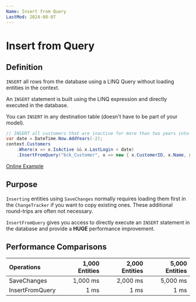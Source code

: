 ```yaml
---
Name: Insert from Query
LastMod: 2024-08-07
---
```


# Insert from Query

## Definition
`INSERT` all rows from the database using a LINQ Query without loading entities in the context.

An `INSERT` statement is built using the LINQ expression and directly executed in the database.

You can `INSERT` in any destination table (doesn't have to be part of your model).

```csharp
// INSERT all customers that are inactive for more than two years into a backup table
var date = DateTime.Now.AddYears(-2);
context.Customers
    .Where(x => x.IsActive && x.LastLogin < date)
    .InsertFromQuery("bck_Customer", x => new { x.CustomerID, x.Name, x.Email });
```

[Online Example](https://dotnetfiddle.net/UvIOBU)

## Purpose
`Inserting` entities using `SaveChanges` normally requires loading them first in the `ChangeTracker` if you want to copy existing ones. These additional round-trips are often not necessary.

`InsertFromQuery` gives you access to directly execute an `INSERT` statement in the database and provide a **HUGE** performance improvement.

## Performance Comparisons

| Operations      | 1,000 Entities | 2,000 Entities | 5,000 Entities |
| :-------------- | -------------: | -------------: | -------------: |
| SaveChanges     | 1,000 ms       | 2,000 ms       | 5,000 ms       |
| InsertFromQuery | 1 ms           | 1 ms           | 1 ms           |